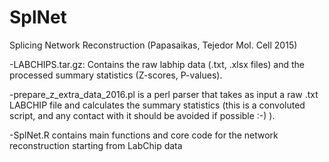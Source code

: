# SplNet
Splicing Network Reconstruction (Papasaikas, Tejedor Mol. Cell 2015)



-LABCHIPS.tar.gz: Contains the raw labhip data (.txt, .xlsx files) and the processed summary statistics (Z-scores, P-values).

-prepare_z_extra_data_2016.pl is a perl parser that takes as input a raw .txt LABCHIP file and calculates the summary statistics (this is a convoluted script, and any contact with it should be avoided if possible :-) ).

-SplNet.R contains main functions and core code for the network reconstruction starting from LabChip data
